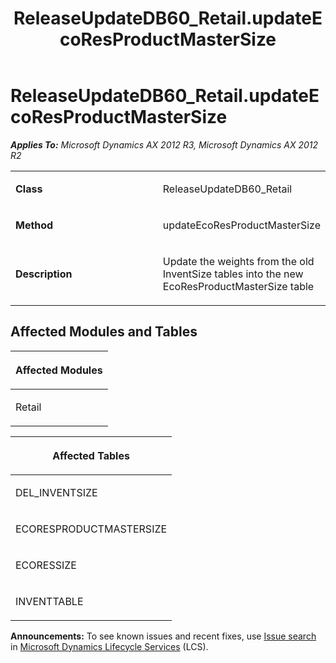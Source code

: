 ﻿---
title: ReleaseUpdateDB60_Retail.updateEcoResProductMasterSize
TOCTitle: ReleaseUpdateDB60_Retail.updateEcoResProductMasterSize
ms:assetid: a8c9d98a-c12d-1006-cc9f-a9cd287799f2
ms:mtpsurl: https://msdn.microsoft.com/en-us/library/JJ686390(v=AX.60)
ms:contentKeyID: 49710346
ms.date: 05/18/2015
mtps_version: v=AX.60
---

# ReleaseUpdateDB60\_Retail.updateEcoResProductMasterSize 


_**Applies To:** Microsoft Dynamics AX 2012 R3, Microsoft Dynamics AX 2012 R2_

<table>
<colgroup>
<col style="width: 50%" />
<col style="width: 50%" />
</colgroup>
<tbody>
<tr class="odd">
<td><p><strong>Class</strong></p></td>
<td><p>ReleaseUpdateDB60_Retail</p></td>
</tr>
<tr class="even">
<td><p><strong>Method</strong></p></td>
<td><p>updateEcoResProductMasterSize</p></td>
</tr>
<tr class="odd">
<td><p><strong>Description</strong></p></td>
<td><p>Update the weights from the old InventSize tables into the new EcoResProductMasterSize table</p></td>
</tr>
</tbody>
</table>


## Affected Modules and Tables

<table>
<colgroup>
<col style="width: 100%" />
</colgroup>
<thead>
<tr class="header">
<th><p>Affected Modules</p></th>
</tr>
</thead>
<tbody>
<tr class="odd">
<td><p>Retail</p></td>
</tr>
</tbody>
</table>


<table>
<colgroup>
<col style="width: 100%" />
</colgroup>
<thead>
<tr class="header">
<th><p>Affected Tables</p></th>
</tr>
</thead>
<tbody>
<tr class="odd">
<td><p>DEL_INVENTSIZE</p></td>
</tr>
<tr class="even">
<td><p>ECORESPRODUCTMASTERSIZE</p></td>
</tr>
<tr class="odd">
<td><p>ECORESSIZE</p></td>
</tr>
<tr class="even">
<td><p>INVENTTABLE</p></td>
</tr>
</tbody>
</table>

  
**Announcements:** To see known issues and recent fixes, use [Issue search](http://go.microsoft.com/fwlink/?linkid=389258) in [Microsoft Dynamics Lifecycle Services](http://go.microsoft.com/fwlink/?linkid=306505) (LCS).

